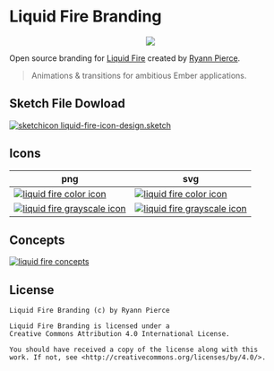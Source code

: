 # Liquid Fire Branding

<p align="center">
<img src="https://raw.githubusercontent.com/ryannpierce/open-source-branding/master/liquid-fire/liquid-fire_github-banner.png">
</p>

Open source branding for [Liquid Fire][project] created by [Ryann Pierce][creator].

> Animations & transitions for ambitious Ember applications.

## Sketch File Dowload

[![sketchicon] liquid-fire-icon-design.sketch][sketchdoc]

## Icons

| png  | svg |
| ------------- | ------------- |
| [![liquid fire color icon][image1png]][image1png]  | [![liquid fire color icon][image1svg]][image1svg] |
| [![liquid fire grayscale icon][image2png]][image2png]  | [![liquid fire grayscale icon][image2svg]][image2svg] |

## Concepts

[![liquid fire concepts][concepts]][concepts]

## License

```
Liquid Fire Branding (c) by Ryann Pierce

Liquid Fire Branding is licensed under a
Creative Commons Attribution 4.0 International License.

You should have received a copy of the license along with this
work. If not, see <http://creativecommons.org/licenses/by/4.0/>. 
```

[creator]: https://github.com/ryannpierce
[project]: https://github.com/ef4/liquid-fire
[sketchicon]: https://raw.githubusercontent.com/ryannpierce/open-source-branding/master/misc/sketch-icon.png
[sketchdoc]: https://raw.githubusercontent.com/ryannpierce/open-source-branding/master/liquid-fire/liquid-fire-icon-design.sketch
[image1png]: https://raw.githubusercontent.com/ryannpierce/open-source-branding/master/liquid-fire/liquid-fire_color-icon.png
[image1svg]: https://rawgit.com/ryannpierce/open-source-branding/master/liquid-fire/liquid-fire_color-icon.svg
[image2png]: https://raw.githubusercontent.com/ryannpierce/open-source-branding/master/liquid-fire/liquid-fire_grayscale-icon.png
[image2svg]: https://rawgit.com/ryannpierce/open-source-branding/master/liquid-fire/liquid-fire_grayscale-icon.svg
[concepts]: https://raw.githubusercontent.com/ryannpierce/open-source-branding/master/liquid-fire/liquid-fire_concepts.png

